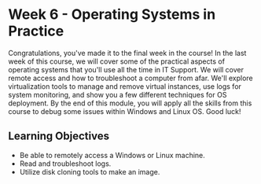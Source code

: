 # Week 6 - Operating Systems in Practice
Congratulations, you've made it to the final week in the course! In the last week of this course, we will cover some of the practical aspects of operating systems that you'll use all the time in IT Support. We will cover remote access and how to troubleshoot a computer from afar. We'll explore virtualization tools to manage and remove virtual instances, use logs for system monitoring, and show you a few different techniques for OS deployment. By the end of this module, you will apply all the skills from this course to debug some issues within Windows and Linux OS. Good luck!

Learning Objectives
-------------------
* Be able to remotely access a Windows or Linux machine.
* Read and troubleshoot logs.
* Utilize disk cloning tools to make an image.

